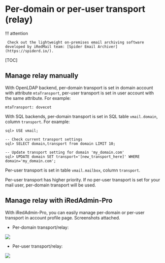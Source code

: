 # Per-domain or per-user transport (relay)

!!! attention

	 Check out the lightweight on-premises email archiving software developed by iRedMail team: [Spider Email Archiver](https://spiderd.io/).

[TOC]

## Manage relay manually

With OpenLDAP backend, per-domain transport is set in domain account with
attribute `mtaTransport`, per-user transport is set in user account with
the same attribute. For example:

```
mtaTransport: dovecot
```

With SQL backends, per-domain transport is set in SQL table `vmail.domain`,
column `transport`. For example:

```
sql> USE vmail;

-- Check current transport settings
sql> SELECT domain,transport from domain LIMIT 10;

-- Update transport setting for domain 'my_domain.com'
sql> UPDATE domain SET transport='[new_transport_here]' WHERE domain='my_domain.com';
```

Per-user transport is set in table `vmail.mailbox`, column `transport`.

Per-user transport has higher priority. If no per-user transport is set
for your mail user, per-domain transport will be used.

## Manage relay with iRedAdmin-Pro

With iRedAdmin-Pro, you can easily manage per-domain or per-user transport in
account profile page. Screenshots attached.

* Per-domain transport/relay:

![](./images/iredadmin/domain_profile_relay.png)

* Per-user transport/relay:

![](./images/iredadmin/user_profile_relay.png)
